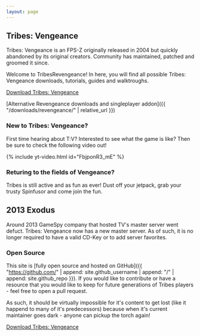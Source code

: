 ```yaml
---
layout: page
---
```


## Tribes: Vengeance

Tribes: Vengeance is an FPS-Z originally released in 2004 but quickly abandoned by its original creators. Community has maintained, patched and groomed it since.

Welcome to TribesRevengeance! In here, you will find all possible Tribes: Vengeance downloads, tutorials, guides and walktroughs.

<!-- **To get started playing, [download Tribes: Vengeance here]({{ site.downloads_url | append: "/TribesVengeance.zip" }})** -->

<a name="download-tv" class="button is-link is-large is-outlined is-fullwidth" rel="nofollow" type="application/octet-stream" download="TribesRevengeance.zip" target="_blank" href="{{ site.download_game_url }}">
  <span>Download Tribes: Vengeance</span>
</a>

[Alternative Revengeance downloads and singleplayer addon]({{ "/downloads/revengeance/" | relative_url }})

### New to Tribes: Vengeance?

First time hearing about T:V? Interested to see what the game is like? Then be sure to check the following video out!

{% include yt-video.html id="FbjponR3_mE" %}

### Returing to the fields of Vengeance?

Tribes is still active and as fun as ever! Dust off your jetpack, grab your trusty Spinfusor and come join the fun.

## 2013 Exodus

Around 2013 GameSpy company that hosted TV's master server went defuct. Tribes: Vengeance now has a new master server. As of such, it is no longer required to have a valid CD-Key or to add server favorites.

### Open Source

This site is [fully open source and hosted on GitHub]({{ "https://github.com/" | append: site.github_username | append: "/" | append: site.github_repo }}). If you would like to contribute or have a resource that you would like to keep for future generations of Tribes players - feel free to open a pull request.

As such, it should be virtually impossible for it's content to get lost (like it happend to many of it's predecessors) because when it's current maintainer goes dark - anyone can pickup the torch again!

<a name="download-tv" class="button is-link is-large is-outlined is-fullwidth" rel="nofollow" type="application/octet-stream" download="TribesRevengeance.zip" target="_blank" href="{{ site.download_game_url }}">
  <span>Download Tribes: Vengeance</span>
</a>
